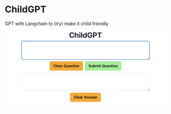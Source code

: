 # ChildGPT
GPT with Langchain to (try) make it child friendly

![Demo Image](https://github.com/robopsychology/ChildGPT/blob/master/demo.png)
